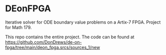 # DEonFPGA

Iterative solver for ODE boundary value problems on a Artix-7 FPGA.
Project for Math 179.

This repo contains the entire project. The code can be found at https://github.com/DonDrews/de-on-fpga/tree/main/deon_fpga.srcs/sources_1/new
